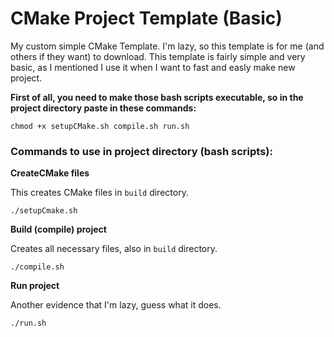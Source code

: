 # CMake Project Template (Basic)
My custom simple CMake Template. I'm lazy, so this template is for me (and others if they want) to download.
This template is fairly simple and very basic, as I mentioned I use it when I want to fast and easly make new project.

**First of all, you need to make those bash scripts executable, so in the project directory paste in these commands:**
```
chmod +x setupCMake.sh compile.sh run.sh
```


### Commands to use in project directory (bash scripts):
**CreateCMake files**

This creates CMake files in `build` directory.
 ```
 ./setupCmake.sh
```
**Build (compile) project**

Creates all necessary files, also in `build` directory.
 ```
 ./compile.sh
```
**Run project**

Another evidence that I'm lazy, guess what it does.
 ```
 ./run.sh
```
